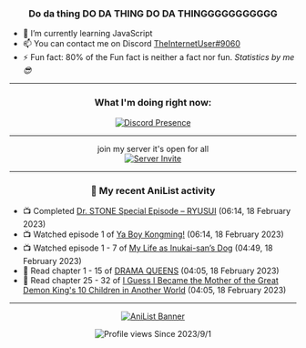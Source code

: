 <div align="center">

### Do da thing DO DA THING DO DA THINGGGGGGGGGGG
</div>

- 🌱 I’m currently learning JavaScript
- 📫 You can contact me on Discord [TheInternetUser#9060](https://discord.com/users/534117072796385300)
- ⚡ Fun fact: 80% of the Fun fact is neither a fact nor fun. _Statistics by me 😎_
<hr>

<div align="center">

### What I'm doing right now:
[![Discord Presence](https://lanyard.cnrad.dev/api/534117072796385300)](https://discord.com/users/534117072796385300)
<hr>

join my server it's open for all <br>
[![Server Invite](https://invidget.switchblade.xyz/bfYgVHxrSs)](https://discord.gg/bfYgVHxrSs)

<hr>
  
### 🌸 My recent AniList activity

</div>

<!-- ANILIST_ACTIVITY:start -->

-   📺 Completed [Dr. STONE Special Episode – RYUSUI](https://anilist.co/anime/142876) (06:14, 18 February 2023)
-   📺 Watched episode 1 of [Ya Boy Kongming!](https://anilist.co/anime/141774) (06:14, 18 February 2023)
-   📺 Watched episode 1 - 7 of [My Life as Inukai-san’s Dog](https://anilist.co/anime/146346) (04:49, 18 February 2023)
-   📖 Read chapter 1 - 15 of [DRAMA QUEENS](https://anilist.co/manga/131769) (04:05, 18 February 2023)
-   📖 Read chapter 25 - 32 of [I Guess I Became the Mother of the Great Demon King's 10 Children in Another World](https://anilist.co/manga/109235) (04:05, 18 February 2023)

<!-- ANILIST_ACTIVITY:end -->
<hr>

<div align="center">

[![AniList Banner](https://img.anili.st/User/929966)](https://anilist.co/user/TheInternetUser)

![Profile views](https://gpvc.arturio.dev/TheInternetUse7) Since 2023/9/1

</div>
